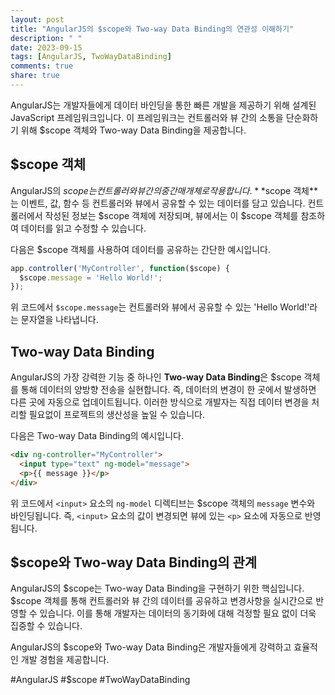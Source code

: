 ```yaml
---
layout: post
title: "AngularJS의 $scope와 Two-way Data Binding의 연관성 이해하기"
description: " "
date: 2023-09-15
tags: [AngularJS, TwoWayDataBinding]
comments: true
share: true
---
```


AngularJS는 개발자들에게 데이터 바인딩을 통한 빠른 개발을 제공하기 위해 설계된 JavaScript 프레임워크입니다. 이 프레임워크는 컨트롤러와 뷰 간의 소통을 단순화하기 위해 $scope 객체와 Two-way Data Binding을 제공합니다.

## $scope 객체

AngularJS의 $scope는 컨트롤러와 뷰 간의 중간 매개체로 작용합니다. **$scope 객체**는 이벤트, 값, 함수 등 컨트롤러와 뷰에서 공유할 수 있는 데이터를 담고 있습니다. 컨트롤러에서 작성된 정보는 $scope 객체에 저장되며, 뷰에서는 이 $scope 객체를 참조하여 데이터를 읽고 수정할 수 있습니다.

다음은 $scope 객체를 사용하여 데이터를 공유하는 간단한 예시입니다.

```javascript
app.controller('MyController', function($scope) {
  $scope.message = 'Hello World!';
});
```

위 코드에서 `$scope.message`는 컨트롤러와 뷰에서 공유할 수 있는 'Hello World!'라는 문자열을 나타냅니다.

## Two-way Data Binding

AngularJS의 가장 강력한 기능 중 하나인 **Two-way Data Binding**은 $scope 객체를 통해 데이터의 양방향 전송을 실현합니다. 즉, 데이터의 변경이 한 곳에서 발생하면 다른 곳에 자동으로 업데이트됩니다. 이러한 방식으로 개발자는 직접 데이터 변경을 처리할 필요없이 프로젝트의 생산성을 높일 수 있습니다.

다음은 Two-way Data Binding의 예시입니다.

```html
<div ng-controller="MyController">
  <input type="text" ng-model="message">
  <p>{{ message }}</p>
</div>
```

위 코드에서 `<input>` 요소의 `ng-model` 디렉티브는 $scope 객체의 `message` 변수와 바인딩됩니다. 즉, `<input>` 요소의 값이 변경되면 뷰에 있는 `<p>` 요소에 자동으로 반영됩니다.

## $scope와 Two-way Data Binding의 관계

AngularJS의 $scope는 Two-way Data Binding을 구현하기 위한 핵심입니다. $scope 객체를 통해 컨트롤러와 뷰 간의 데이터를 공유하고 변경사항을 실시간으로 반영할 수 있습니다. 이를 통해 개발자는 데이터의 동기화에 대해 걱정할 필요 없이 더욱 집중할 수 있습니다.

AngularJS의 $scope와 Two-way Data Binding은 개발자들에게 강력하고 효율적인 개발 경험을 제공합니다.

#AngularJS #$scope #TwoWayDataBinding